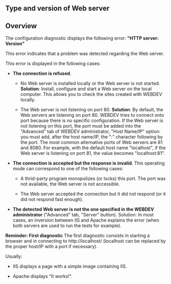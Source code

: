 
## Type and version of Web server
			



## Overview
<a name="overview_ELTTEXTE000090"></a>
The configuration diagnostic displays the following error: **"HTTP server: Version"**



This error indicates that a problem was detected regarding the Web server. 

This error is displayed in the following cases: 

- **The connection is refused**.

	- No Web server is installed locally or the Web server is not started.
			**Solution**: Install, configure and start a Web server on the local computer. This allows you to check the sites created with WEBDEV locally. 

	- The Web server is not listening on port 80. 
			**Solution**: By default, the Web servers are listening on port 80. WEBDEV tries to connect onto port because there is no specific configuration.
			If the Web server is not listening on this port, the port must be added into the "Advanced" tab of WEBDEV administrator, "Host Name/IP" option: you must add, after the host name/IP, the ":" character following by the port.
			The most common alternative ports of Web servers are 81 and 8080.
			For example, with the default host name "localhost", if the Web server is listening on port 81, the value becomes "localhost:81".




- **The connection is accepted but the response is invalid**. This operating mode can correspond to one of the following cases: 

	- A thrid-party program monopolizes (or locks) this port. The port was not available, the Web server is not accessible.

	- The Web server accepted the connection but it did not respond (or it did not respond fast enough). 




- **The detected Web server is not the one specified in the WEBDEV administrator** ("Advanced" tab, "Server" button).
	Solution: In most cases, an inversion between IIS and Apache explains the error (when both servers are used to run the tests for example). 




**Reminder: First diagnostic**
The first diagnostic consists in starting a browser and in connecting to http://localhost/ (localhost can be replaced by the proper host/IP with a port if necessary).

Usually:

- IIS displays a page with a simple image containing IIS.

- Apache displays "It works!".






